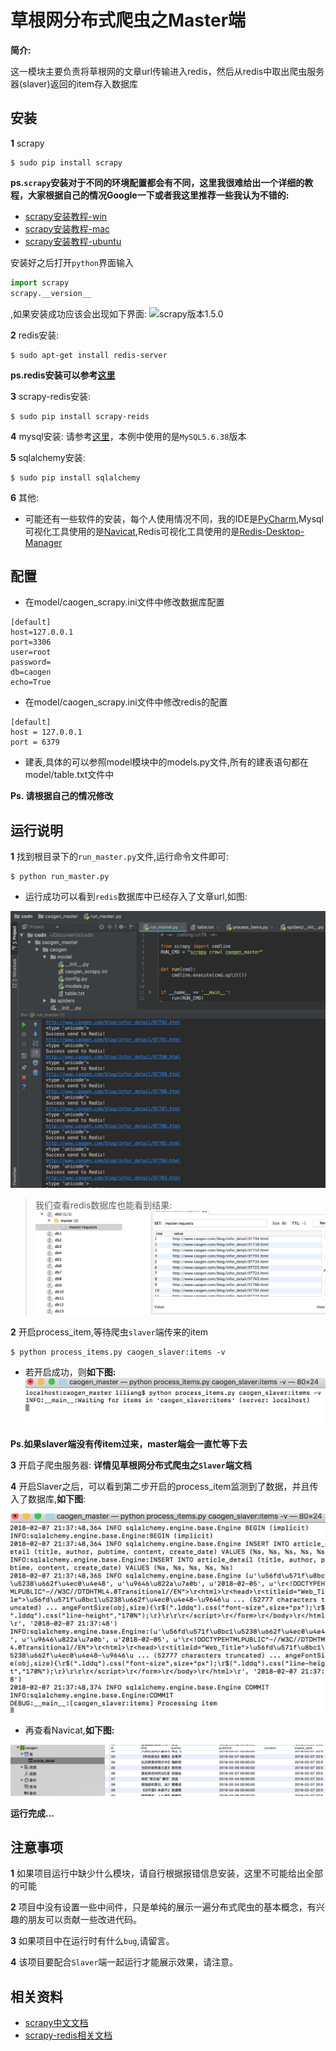 # 草根网分布式爬虫之Master端
**简介:**

这一模块主要负责将草根网的文章url传输进入redis，然后从redis中取出爬虫服务器(slaver)返回的item存入数据库

安装
----
**1** scrapy

```
$ sudo pip install scrapy

```
**ps.```scrapy```安装对于不同的环境配置都会有不同，这里我很难给出一个详细的教程，大家根据自己的情况Google一下或者我这里推荐一些我认为不错的:**

* [scrapy安装教程-win](http://blog.csdn.net/bemorequiet/article/details/62885881)
* [scrapy安装教程-mac](https://www.jianshu.com/p/a03aab073a35)
* [scrapy安装教程-ubuntu](http://blog.csdn.net/qq_30242609/article/details/52810765)

安装好之后打开```python```界面输入

```python
import scrapy 
scrapy.__version__
```
,如果安装成功应该会出现如下界面:
![scrapy版本1.5.0](http://img.blog.csdn.net/20180207165654553?watermark/2/text/aHR0cDovL2Jsb2cuY3Nkbi5uZXQvZzg0MzMzNzM=/font/5a6L5L2T/fontsize/400/fill/I0JBQkFCMA==/dissolve/70/gravity/SouthEast)

**2** redis安装:
```
$ sudo apt-get install redis-server
```
**ps.redis安装可以参考[这里](http://www.runoob.com/redis/redis-install.html)**

**3** scrapy-redis安装:

```
$ sudo pip install scrapy-reids
```

**4** mysql安装:
请参考[这里](https://dev.mysql.com/downloads/mysql/5.6.html#downloads)，本例中使用的是```MySQL5.6.38```版本

**5** sqlalchemy安装:

```
$ sudo pip install sqlalchemy

```
**6** 其他:

* 可能还有一些软件的安装，每个人使用情况不同，我的IDE是[PyCharm](https://www.jetbrains.com/pycharm/),Mysql可视化工具使用的是[Navicat](http://www.navicat.com.cn/products/),Redis可视化工具使用的是[Redis-Desktop-Manager](https://redisdesktop.com/)


配置
----
* 在model/caogen_scrapy.ini文件中修改数据库配置

```
[default]
host=127.0.0.1
port=3306
user=root
password=
db=caogen
echo=True
```

* 在model/caogen_scrapy.ini文件中修改redis的配置

```
[default]
host = 127.0.0.1
port = 6379
```

* 建表,具体的可以参照model模块中的models.py文件,所有的建表语句都在model/table.txt文件中

**Ps. 请根据自己的情况修改**

运行说明
-------

**1** 找到根目录下的```run_master.py```文件,运行命令文件即可:

```
$ python run_master.py
```

* 运行成功可以看到```redis```数据库中已经存入了文章url,如图:

![images](./images/caogen_master_redis.png)

>我们查看redis数据库也能看到结果:
![images](./images/caogen_master_redis_desktop.png)


**2** 开启process_item,等待爬虫```slaver```端传来的item

```
$ python process_items.py caogen_slaver:items -v
```

* 若开启成功，则**如下图:**
![images](./images/caogen_master_process_item.png)

**Ps.如果slaver端没有传item过来，master端会一直忙等下去**

**3** 开启子爬虫服务器: **详情见草根网分布式爬虫之```Slaver```端文档**

**4** 开启Slaver之后，可以看到第二步开启的process_item监测到了数据，并且传入了数据库,**如下图**:

![images](./images/caogen_master_process_item_result.png)

* 再查看Navicat,**如下图:**

![images](./images/caogen_master_mysql_result.png)

**运行完成...**


注意事项
-------
**1** 如果项目运行中缺少什么模块，请自行根据报错信息安装，这里不可能给出全部的可能

**2** 项目中没有设置一些中间件，只是单纯的展示一遍分布式爬虫的基本概念，有兴趣的朋友可以贡献一些改进代码。

**3** 如果项目中在运行时有什么```bug```,请留言。

**4** 该项目要配合```Slaver```端一起运行才能展示效果，请注意。

相关资料
-------
* [scrapy中文文档](http://scrapy-chs.readthedocs.io/zh_CN/0.24/)
* [scrapy-redis相关文档](https://scrapy-redis.readthedocs.io/en/stable/)